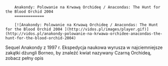 
        Anakondy: Polowanie na Krwawą Orchideę / Anacondas: The Hunt for the Blood Orchid 2004 
        =============
        
        [![Anakondy: Polowanie na Krwawą Orchideę / Anacondas: The Hunt for the Blood Orchid 2004 ](http://vidos.pl/images/player.gif)](http://vidos.pl/anakondy-polowanie-na-krwawa-orchidee-anacondas-the-hunt-for-the-blood-orchid-2004)
        
        
 Sequel Anakondy z 1997 r. Ekspedycja naukowa wyrusza w najciemniejsze zakątki dżungli Borneo, by znaleźć kwiat nazywany Czarną Orchideą, zobacz pełny opis
    